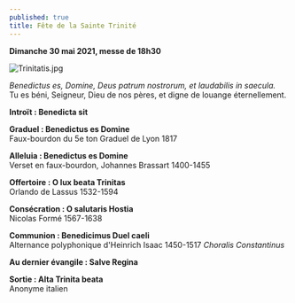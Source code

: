 ```yaml
---
published: true
title: Fête de la Sainte Trinité
---
```

**Dimanche 30 mai 2021, messe de 18h30**  

![Trinitatis.jpg]({{site.baseurl}}/images/Trinitatis.jpg)


*Benedictus es, Domine, Deus patrum nostrorum, et laudabilis in saecula.*  
Tu es béni, Seigneur, Dieu de nos pères, et digne de louange éternellement.

**Introït : Benedicta sit**  

**Graduel : Benedictus es Domine**  
Faux-bourdon du 5e ton Graduel de Lyon 1817

**Alleluia : Benedictus es Domine**  
Verset en faux-bourdon, Johannes Brassart 1400-1455

**Offertoire : O lux beata Trinitas**  
Orlando de Lassus 1532-1594

**Consécration : O salutaris Hostia**  
Nicolas Formé 1567-1638

**Communion : Benedicimus Duel caeli**  
Alternance polyphonique d'Heinrich Isaac 1450-1517 *Choralis Constantinus*

**Au dernier évangile : Salve Regina**

**Sortie : Alta Trinita beata**  
Anonyme italien
